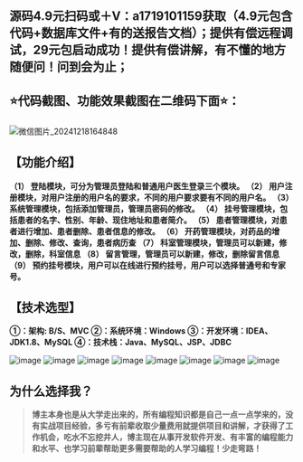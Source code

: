 ## 源码4.9元扫码或＋V：a1719101159获取（4.9元包含代码+数据库文件+有的送报告文档）；提供有偿远程调试，29元包启动成功！提供有偿讲解，有不懂的地方随便问！问到会为止；
## ⭐代码截图、功能效果截图在二维码下面⭐：
### 
![微信图片_20241218164848](https://github.com/user-attachments/assets/646b2784-afb8-47ee-a4d4-5ccc9f96b331)
## 【功能介绍】
**（1） 登陆模块，可分为管理员登陆和普通用户医生登录三个模块。
（2） 用户注册模块，对用户注册的用户名的要求，不同的用户要求要有不同的用户名。
（3） 系统管理模块，包括添加管理员，管理员密码的修改。
（4） 挂号管理模块，包括患者的名字、性别、年龄、现住地址和患者简介。
（5） 患者管理模块，对患者进行增加、患者删除、患者信息的修改。
（6） 开药管理模块，对药品的增加、删除、修改、查询，患者病历查
（7） 科室管理模块，管理员可以新建，修改，删除，科室信息
（8） 留言管理，管理员可以新建，修改，删除留言信息
（9） 预约挂号模块，用户可以在线进行预约挂号，用户可以选择普通号和专家号。**
## 【技术选型】
**①：架构: B/S、MVC
②：系统环境：Windows
③：开发环境：IDEA、JDK1.8、MySQL
④：技术栈：Java、MySQL、JSP、JDBC**

![image](https://github.com/user-attachments/assets/b3ddd332-4376-4207-8e43-e1aa538e6ed5)
![image](https://github.com/user-attachments/assets/fd880ff2-5547-45f6-8a47-ddaf4d1006b2)
![image](https://github.com/user-attachments/assets/f157bc62-f4a5-4fa0-a7d0-d094b4d21cdb)
![image](https://github.com/user-attachments/assets/605e0a94-0e4a-4260-9186-b538ed93f6d0)
![image](https://github.com/user-attachments/assets/35e4c701-0a29-4ebe-a706-aa53a276d8fd)
![image](https://github.com/user-attachments/assets/b7b56a00-4563-4a49-a941-3b308f2ec20a)
![image](https://github.com/user-attachments/assets/eee55818-8f08-445f-ac69-634cb7e83cb4)
![image](https://github.com/user-attachments/assets/8519fd9f-9e9f-4f47-8650-a7fbe617540a)

## 为什么选择我？

> **博主本身也是从大学走出来的，所有编程知识都是自己一点一点学来的，没有实战项目经验，多亏有前辈收取少量费用就提供项目和讲解，才获得了工作机会，吃水不忘挖井人，博主现在从事开发软件开发、有丰富的编程能力和水平、也学习前辈帮助更多需要帮助的人学习编程！少走弯路！**

